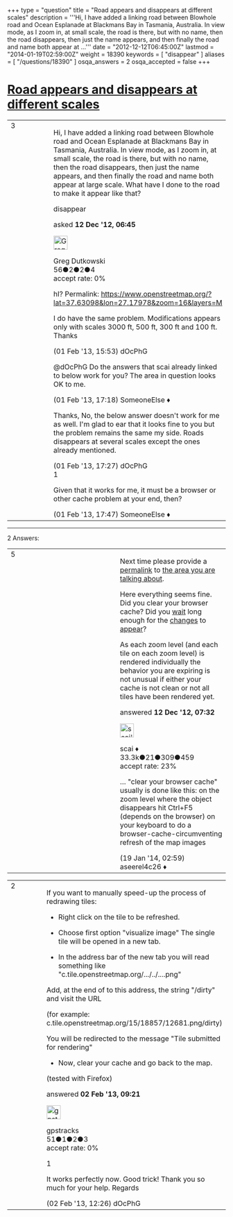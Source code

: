 +++
type = "question"
title = "Road appears and disappears at different scales"
description = '''Hi, I have added a linking road between Blowhole road and Ocean Esplanade at Blackmans Bay in Tasmania, Australia. In view mode, as I zoom in, at small scale, the road is there, but with no name, then the road disappears, then just the name appears, and then finally the road and name both appear at ...'''
date = "2012-12-12T06:45:00Z"
lastmod = "2014-01-19T02:59:00Z"
weight = 18390
keywords = [ "disappear" ]
aliases = [ "/questions/18390" ]
osqa_answers = 2
osqa_accepted = false
+++

<div class="headNormal">

# [Road appears and disappears at different scales](/questions/18390/road-appears-and-disappears-at-different-scales)

</div>

<div id="main-body">

<div id="askform">

<table id="question-table" style="width:100%;">
<colgroup>
<col style="width: 50%" />
<col style="width: 50%" />
</colgroup>
<tbody>
<tr>
<td style="width: 30px; vertical-align: top"><div class="vote-buttons">
<span id="post-18390-upvote" class="ajax-command post-vote up" rel="nofollow" title="I like this post (click again to cancel)"> </span>
<div id="post-18390-score" class="post-score" title="current number of votes">
3
</div>
<span id="post-18390-downvote" class="ajax-command post-vote down" rel="nofollow" title="I dont like this post (click again to cancel)"> </span> <span id="favorite-mark" class="ajax-command favorite-mark" rel="nofollow" title="mark/unmark this question as favorite (click again to cancel)"> </span>
<div id="favorite-count" class="favorite-count">
&#10;</div>
</div></td>
<td><div id="item-right">
<div class="question-body">
<p>Hi, I have added a linking road between Blowhole road and Ocean Esplanade at Blackmans Bay in Tasmania, Australia. In view mode, as I zoom in, at small scale, the road is there, but with no name, then the road disappears, then just the name appears, and then finally the road and name both appear at large scale. What have I done to the road to make it appear like that?</p>
</div>
<div id="question-tags" class="tags-container tags">
<span class="post-tag tag-link-disappear" rel="tag" title="see questions tagged &#39;disappear&#39;">disappear</span>
</div>
<div id="question-controls" class="post-controls">
&#10;</div>
<div class="post-update-info-container">
<div class="post-update-info post-update-info-user">
<p>asked <strong>12 Dec '12, 06:45</strong></p>
<img src="https://secure.gravatar.com/avatar/61420816261335d40dd668338e9a74c7?s=32&amp;d=identicon&amp;r=g" class="gravatar" width="32" height="32" alt="Greg%20Dutkowski&#39;s gravatar image" />
<p><span>Greg Dutkowski</span><br />
<span class="score" title="56 reputation points">56</span><span title="2 badges"><span class="badge1">●</span><span class="badgecount">2</span></span><span title="2 badges"><span class="silver">●</span><span class="badgecount">2</span></span><span title="4 badges"><span class="bronze">●</span><span class="badgecount">4</span></span><br />
<span class="accept_rate" title="Rate of the user&#39;s accepted answers">accept rate:</span> <span title="Greg Dutkowski has no accepted answers">0%</span></p>
</div>
</div>
<div id="comments-container-18390" class="comments-container">
<span id="19513"></span>
<div id="comment-19513" class="comment">
<div id="post-19513-score" class="comment-score">
&#10;</div>
<div class="comment-text">
<p>hI? Permalink: <a href="https://www.openstreetmap.org/?lat=37.63098&amp;lon=27.17978&amp;zoom=16&amp;layers=M">https://www.openstreetmap.org/?lat=37.63098&amp;lon=27.17978&amp;zoom=16&amp;layers=M</a></p>
<p>I do have the same problem. Modifications appears only with scales 3000 ft, 500 ft, 300 ft and 100 ft. Thanks</p>
</div>
<div id="comment-19513-info" class="comment-info">
<span class="comment-age">(01 Feb '13, 15:53)</span> <span class="comment-user userinfo">dOcPhG</span>
</div>
</div>
<span id="19515"></span>
<div id="comment-19515" class="comment">
<div id="post-19515-score" class="comment-score">
&#10;</div>
<div class="comment-text">
<p><span>@dOcPhG</span> Do the answers that scai already linked to below work for you? The area in question looks OK to me.</p>
</div>
<div id="comment-19515-info" class="comment-info">
<span class="comment-age">(01 Feb '13, 17:18)</span> <span class="comment-user userinfo">SomeoneElse ♦</span>
</div>
</div>
<span id="19517"></span>
<div id="comment-19517" class="comment">
<div id="post-19517-score" class="comment-score">
&#10;</div>
<div class="comment-text">
<p>Thanks, No, the below answer doesn't work for me as well. I'm glad to ear that it looks fine to you but the problem remains the same my side. Roads disappears at several scales except the ones already mentioned.</p>
</div>
<div id="comment-19517-info" class="comment-info">
<span class="comment-age">(01 Feb '13, 17:27)</span> <span class="comment-user userinfo">dOcPhG</span>
</div>
</div>
<span id="19520"></span>
<div id="comment-19520" class="comment">
<div id="post-19520-score" class="comment-score">
1
</div>
<div class="comment-text">
<p>Given that it works for me, it must be a browser or other cache problem at your end, then?</p>
</div>
<div id="comment-19520-info" class="comment-info">
<span class="comment-age">(01 Feb '13, 17:47)</span> <span class="comment-user userinfo">SomeoneElse ♦</span>
</div>
</div>
</div>
<div id="comment-tools-18390" class="comment-tools">
&#10;</div>
<div class="clear">
&#10;</div>
<div id="comment-18390-form-container" class="comment-form-container">
&#10;</div>
<div class="clear">
&#10;</div>
</div></td>
</tr>
</tbody>
</table>

------------------------------------------------------------------------

<div class="tabBar">

<span id="sort-top"></span>

<div class="headQuestions">

2 Answers:

</div>

</div>

<span id="18392"></span>

<div id="answer-container-18392" class="answer">

<table style="width:100%;">
<colgroup>
<col style="width: 50%" />
<col style="width: 50%" />
</colgroup>
<tbody>
<tr>
<td style="width: 30px; vertical-align: top"><div class="vote-buttons">
<span id="post-18392-upvote" class="ajax-command post-vote up" rel="nofollow" title="I like this post (click again to cancel)"> </span>
<div id="post-18392-score" class="post-score" title="current number of votes">
5
</div>
<span id="post-18392-downvote" class="ajax-command post-vote down" rel="nofollow" title="I dont like this post (click again to cancel)"> </span>
</div></td>
<td><div class="item-right">
<div class="answer-body">
<p>Next time please provide a <a href="https://wiki.openstreetmap.org/wiki/Permalink">permalink</a> to <a href="https://www.openstreetmap.org/?lat=-43.00089&amp;lon=147.33344&amp;zoom=16&amp;layers=M">the area you are talking about</a>.</p>
<p>Here everything seems fine. Did you clear your browser cache? Did you <a href="https://wiki.openstreetmap.org/wiki/FAQ#I_have_just_made_some_changes_to_the_map._How_do_I_get_to_see_my_changes.3F">wait</a> long enough for the <a href="/questions/102/i-have-made-edits-but-they-dont-show-up-on-the-map">changes</a> to <a href="/questions/178/how-often-does-the-main-mapnik-map-get-updated">appear</a>?</p>
<p>As each zoom level (and each tile on each zoom level) is rendered individually the behavior you are expiring is not unusual if either your cache is not clean or not all tiles have been rendered yet.</p>
</div>
<div class="answer-controls post-controls">
&#10;</div>
<div class="post-update-info-container">
<div class="post-update-info post-update-info-user">
<p>answered <strong>12 Dec '12, 07:32</strong></p>
<img src="https://secure.gravatar.com/avatar/52d3234f3be58156770e8a91d575bfbd?s=32&amp;d=identicon&amp;r=g" class="gravatar" width="32" height="32" alt="scai&#39;s gravatar image" />
<p><span>scai ♦</span><br />
<span class="score" title="33317 reputation points"><span>33.3k</span></span><span title="21 badges"><span class="badge1">●</span><span class="badgecount">21</span></span><span title="309 badges"><span class="silver">●</span><span class="badgecount">309</span></span><span title="459 badges"><span class="bronze">●</span><span class="badgecount">459</span></span><br />
<span class="accept_rate" title="Rate of the user&#39;s accepted answers">accept rate:</span> <span title="scai has 168 accepted answers">23%</span></p>
</div>
</div>
<div id="comments-container-18392" class="comments-container">
<span id="29962"></span>
<div id="comment-29962" class="comment">
<div id="post-29962-score" class="comment-score">
&#10;</div>
<div class="comment-text">
<p>… "clear your browser cache" usually is done like this: on the zoom level where the object disappears hit Ctrl+F5 (depends on the browser) on your keyboard to do a browser-cache-circumventing refresh of the map images</p>
</div>
<div id="comment-29962-info" class="comment-info">
<span class="comment-age">(19 Jan '14, 02:59)</span> <span class="comment-user userinfo">aseerel4c26 ♦</span>
</div>
</div>
</div>
<div id="comment-tools-18392" class="comment-tools">
&#10;</div>
<div class="clear">
&#10;</div>
<div id="comment-18392-form-container" class="comment-form-container">
&#10;</div>
<div class="clear">
&#10;</div>
</div></td>
</tr>
</tbody>
</table>

</div>

<span id="19538"></span>

<div id="answer-container-19538" class="answer">

<table style="width:100%;">
<colgroup>
<col style="width: 50%" />
<col style="width: 50%" />
</colgroup>
<tbody>
<tr>
<td style="width: 30px; vertical-align: top"><div class="vote-buttons">
<span id="post-19538-upvote" class="ajax-command post-vote up" rel="nofollow" title="I like this post (click again to cancel)"> </span>
<div id="post-19538-score" class="post-score" title="current number of votes">
2
</div>
<span id="post-19538-downvote" class="ajax-command post-vote down" rel="nofollow" title="I dont like this post (click again to cancel)"> </span>
</div></td>
<td><div class="item-right">
<div class="answer-body">
<p>If you want to manually speed-up the process of redrawing tiles:</p>
<ul>
<li><p>Right click on the tile to be refreshed.</p></li>
<li><p>Choose first option "visualize image" The single tile will be opened in a new tab.</p></li>
<li><p>In the address bar of the new tab you will read something like "c.tile.openstreetmap.org/.../../....png"</p></li>
</ul>
<p>Add, at the end of to this address, the string "/dirty" and visit the URL</p>
<p>(for example: c.tile.openstreetmap.org/15/18857/12681.png/dirty)</p>
<p>You will be redirected to the message "Tile submitted for rendering"</p>
<ul>
<li>Now, clear your cache and go back to the map.</li>
</ul>
<p>(tested with Firefox)</p>
</div>
<div class="answer-controls post-controls">
&#10;</div>
<div class="post-update-info-container">
<div class="post-update-info post-update-info-user">
<p>answered <strong>02 Feb '13, 09:21</strong></p>
<img src="https://secure.gravatar.com/avatar/1ac18e3a979dc68dbb2c0b4ab7693ddc?s=32&amp;d=identicon&amp;r=g" class="gravatar" width="32" height="32" alt="gpstracks&#39;s gravatar image" />
<p><span>gpstracks</span><br />
<span class="score" title="51 reputation points">51</span><span title="1 badges"><span class="badge1">●</span><span class="badgecount">1</span></span><span title="2 badges"><span class="silver">●</span><span class="badgecount">2</span></span><span title="3 badges"><span class="bronze">●</span><span class="badgecount">3</span></span><br />
<span class="accept_rate" title="Rate of the user&#39;s accepted answers">accept rate:</span> <span title="gpstracks has no accepted answers">0%</span></p>
</div>
</div>
<div id="comments-container-19538" class="comments-container">
<span id="19540"></span>
<div id="comment-19540" class="comment">
<div id="post-19540-score" class="comment-score">
1
</div>
<div class="comment-text">
<p>It works perfectly now. Good trick! Thank you so much for your help. Regards</p>
</div>
<div id="comment-19540-info" class="comment-info">
<span class="comment-age">(02 Feb '13, 12:26)</span> <span class="comment-user userinfo">dOcPhG</span>
</div>
</div>
</div>
<div id="comment-tools-19538" class="comment-tools">
&#10;</div>
<div class="clear">
&#10;</div>
<div id="comment-19538-form-container" class="comment-form-container">
&#10;</div>
<div class="clear">
&#10;</div>
</div></td>
</tr>
</tbody>
</table>

</div>

<div class="paginator-container-left">

</div>

</div>

</div>

